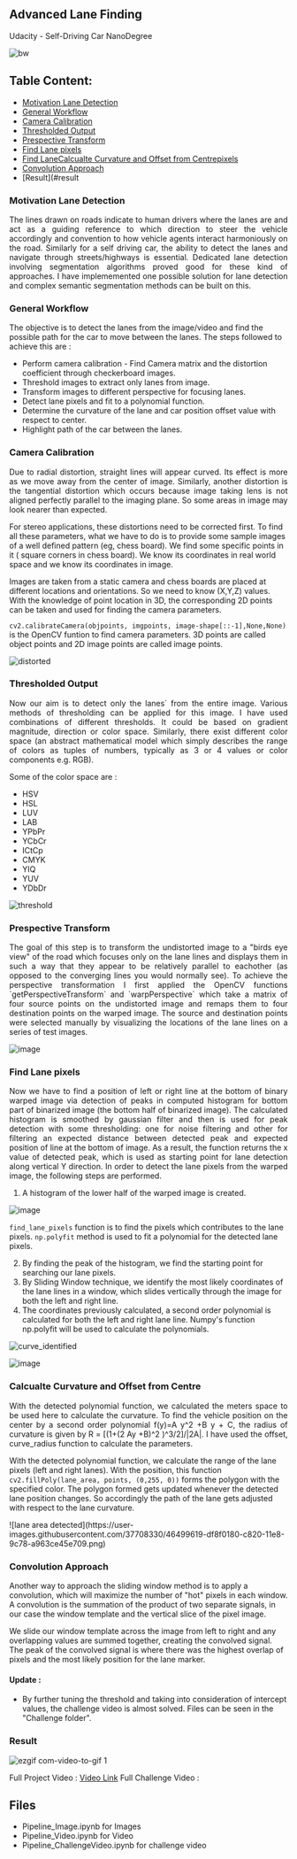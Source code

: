 ## Advanced Lane Finding
Udacity - Self-Driving Car NanoDegree

![bw](https://user-images.githubusercontent.com/37708330/53917991-200bd900-4066-11e9-81cd-692177d466dd.png)

## Table Content: ##
- [Motivation Lane Detection](#motivation)
- [General Workflow](#imp)
- [Camera Calibration](#psu)
- [Thresholded Output](#thresh)
- [Prespective Transform](#trans)
- [Find Lane pixels](#trans)
- [Find LaneCalcualte Curvature and Offset from Centrepixels](#curve)
- [Convolution Approach](#conv)
- [Result](#result


 <a name="motivation"></a>
### Motivation Lane Detection

<p align="justify">
The lines drawn on roads indicate to human drivers where the lanes are and act as a guiding reference to which direction to steer the vehicle accordingly and convention to how vehicle agents interact harmoniously on the road. Similarly for a self driving car, the ability to detect the lanes and navigate through  streets/highways is essential. Dedicated lane detection involving segmentation algorithms proved good for these kind of approaches. I have implememented one possible solution for lane detection and complex semantic segmentation methods can be built on this.  </p>

 <a name="imp"></a>
### General Workflow

The objective is to detect the lanes from the image/video and find the possible path for the car to move between the lanes. The steps followed to achieve this are :

* Perform camera calibration - Find Camera matrix and the distortion coefficient through checkerboard images.
* Threshold images to extract only lanes from image.
* Transform images to different perspective for focusing lanes.
* Detect lane pixels and fit to a polynomial function.
* Determine the curvature of the lane and car position offset value with respect to center.
* Highlight path of the car between the lanes.


 <a name="psu"></a>
### Camera Calibration
<p align="justify">
Due to radial distortion, straight lines will appear curved. Its effect is more as we move away from the center of image. Similarly, another distortion is the tangential distortion which occurs because image taking lens is not aligned perfectly parallel to the imaging plane. So some areas in image may look nearer than expected.

For stereo applications, these distortions need to be corrected first. To find all these parameters, what we have to do is to provide some sample images of a well defined pattern (eg, chess board). We find some specific points in it ( square corners in chess board). We know its coordinates in real world space and we know its coordinates in image. 

Images are taken from a static camera and chess boards are placed at different locations and orientations. So we need to know (X,Y,Z) values. With the knowledge of point location in 3D, the corresponding 2D points can be taken and used for finding the camera parameters. 
 </p>

 `cv2.calibrateCamera(objpoints, imgpoints, image-shape[::-1],None,None)` is the OpenCV funtion to find camera parameters. 3D points are called object points and 2D image points are called image points.
 
 ![distorted](https://user-images.githubusercontent.com/37708330/46498569-13b4f300-c81e-11e8-9d8c-4ea37ac46448.png)

 <a name="thresh"></a>
### Thresholded Output
<p align="justify">
Now our aim is to detect only the lanes´ from the entire image. Various methods of thresholding can be applied for this image. I have used combinations of different thresholds. It could be based on gradient magnitude, direction or color space. Similarly, there exist different color space (an abstract mathematical model which simply describes the range of colors as tuples of numbers, typically as 3 or 4 values or color components e.g. RGB).   </p>

Some of the color space are :
 * HSV 
 * HSL
 * LUV
 * LAB
 * YPbPr 
 * YCbCr
 * ICtCp
 * CMYK
 * YIQ
 * YUV
 * YDbDr
 
![threshold](https://user-images.githubusercontent.com/37708330/46498313-5f1ad180-c81d-11e8-83bd-a95794e3bf08.png)


 <a name="trans"></a>
### Prespective Transform
<p align="justify">
The goal of this step is to transform the undistorted image to a "birds eye view" of the road which focuses only on the lane lines and displays them in such a way that they appear to be relatively parallel to eachother (as opposed to the converging lines you would normally see). To achieve the perspective transformation I first applied the OpenCV functions `getPerspectiveTransform` and `warpPerspective` which take a matrix of four source points on the undistorted image and remaps them to four destination points on the warped image. The source and destination points were selected manually by visualizing the locations of the lane lines on a series of test images. </p>

![image](https://user-images.githubusercontent.com/37708330/55750667-151cdd80-5a44-11e9-9aee-9135e910babc.png)

 <a name="lane"></a>
### Find Lane pixels
<p align="justify">
Now we have to find a position of left or right line at the bottom of binary warped image via detection of peaks in computed histogram for bottom part of binarized image (the bottom half of binarized image). The calculated histogram is smoothed by gaussian filter and then is used for peak detection with some thresholding: one for noise filtering and other for filtering an expected distance between detected peak and expected position of line at the bottom of image. As a result, the function returns the x value of detected peak, which is used as starting point for lane detection along vertical Y direction. In order to detect the lane pixels from the warped image, the following steps are performed.  </p>

1. A histogram of the lower half of the warped image is created. 

![image](https://user-images.githubusercontent.com/37708330/55748238-688c2d00-5a3e-11e9-9fdf-b91124c03f12.png)

`find_lane_pixels` function is to find the pixels which contributes to the lane pixels. `np.polyfit` method is used to fit a polynomial for the detected lane pixels. 

2. By finding the peak of the histogram, we find the starting point for searching our lane pixels.
3. By Sliding Window technique, we identify the most likely coordinates of the lane lines in a window, which slides vertically through the image for both the left and right line.
4. The coordinates previously calculated, a second order polynomial is calculated for both the left and right lane line. Numpy's function np.polyfit will be used to calculate the polynomials.

![curve_identified](https://user-images.githubusercontent.com/37708330/46499622-e0279800-c820-11e8-9762-42bf332e5bfd.png)

![image](https://user-images.githubusercontent.com/37708330/55750498-b3f50a00-5a43-11e9-9801-73f248a205b8.png)

 <a name="curve"></a>
### Calcualte Curvature and Offset from Centre
<p align="justify">
With the detected polynomial function, we calculated the meters space to be used here to calculate the curvature. To find the vehicle position on the center by a second order polynomial f(y)=A y^2 +B y + C, the radius of curvature is given by R = [(1+(2 Ay +B)^2 )^3/2]/|2A|. I have used the offset, curve_radius function to calculate the parameters.

With the detected polynomial function, we calculate the range of the lane pixels (left and right lanes). With the position,  this function `cv2.fillPoly(lane_area, points, (0,255, 0))` forms the polygon with the specified color. The polygon formed gets updated whenever the detected lane position changes. So accordingly the path of the lane gets adjusted with respect to the lane curvature. 
 </p>
![lane area detected](https://user-images.githubusercontent.com/37708330/46499619-df8f0180-c820-11e8-9c78-a963ce45e709.png)

 <a name="conv"></a>
### Convolution Approach

Another way to approach the sliding window method is to apply a convolution, which will maximize the number of "hot" pixels in each window. A convolution is the summation of the product of two separate signals, in our case the window template and the vertical slice of the pixel image.

We slide our window template across the image from left to right and any overlapping values are summed together, creating the convolved signal. The peak of the convolved signal is where there was the highest overlap of pixels and the most likely position for the lane marker.

#### Update :

* By further tuning the threshold and taking into consideration of intercept values, the challenge video is almost solved. Files can be seen in the "Challenge folder".

  <a name="result"></a>
 ### Result

![ezgif com-video-to-gif 1](https://user-images.githubusercontent.com/37708330/46537145-d6e60c00-c8b0-11e8-8e56-95864f0eb998.gif)

Full Project Video : [Video Link](https://youtu.be/oyZ-jrVh1gE)
Full Challenge Video :

## Files

* Pipeline_Image.ipynb for Images
* Pipeline_Video.ipynb for Video
* Pipeline_ChallengeVideo.ipynb for challenge video
